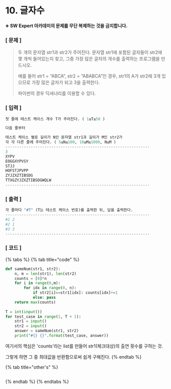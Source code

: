 # 10. 글자수

 **※ SW Expert 아카데미의 문제를 무단 복제하는 것을 금지합니다.**

### \[ 문제 \]

> 두 개의 문자열 str1과 str2가 주어진다. 문자열 str1에 포함된 글자들이 str2에 몇 개씩 들어있는지 찾고, 그중 가장 많은 글자의 개수를 출력하는 프로그램을 만드시오.  
>   
> 예를 들어 str1 = “ABCA”, str2 = “ABABCA”인 경우, str1의 A가 str2에 3개 있으므로 가장 많은 글자가 되고 3을 출력한다.  
>   
> 파이썬의 경우 딕셔너리를 이용할 수 있다.



### \[ 입력 \]

```python
첫 줄에 테스트 케이스 개수 T가 주어진다. ( 1≤T≤50 )

다음 줄부터 

테스트 케이스 별로 길이가 N인 문자열 str1과 길이가 M인 str2가 
각 각 다른 줄에 주어진다. ( 5≤N≤100, 10≤M≤1000, N≤M )
---------------------------------------------------------------
3
XYPV
EOGGXYPVSY
STJJ
HOFSTJPVPP
ZYJZXZTIBSDG
TTXGZYJZXZTIBSDGWQLW
---------------------------------------------------------------
```

### \[ 출력 \]

```python
각 줄마다 "#T" (T는 테스트 케이스 번호)를 출력한 뒤, 답을 출력한다.
---------------------------------------------------------------
#1 2
#2 1
#3 3
---------------------------------------------------------------
```

### \[ 코드 \]

{% tabs %}
{% tab title="code" %}
```python
def sameNum(str1, str2):	
    n, m = len(str1), len(str2)	
    counts = [0]*n	
    for i in range(0,m):		
        for idx in range(0, n):			
            if str2[i]==str1[idx]: counts[idx]+=1			
            else: pass	
    return max(counts)    
    
T = int(input())	
for test_case in range(1, T + 1):	
    str1 = input()	
    str2 = input()	
    answer = sameNum(str1, str2)	
    print("#{} {}".format(test_case, answer))
```

 여기서의 핵심은 'counts'라는  list를 만들어 str1\(체크대상\)의 출연 횟수를 구하는 것.

그렇게 하면 그 중 최대값을 반환함으로써 쉽게 구해진다.
{% endtab %}

{% tab title="other\'s" %}
```python

```
{% endtab %}
{% endtabs %}

